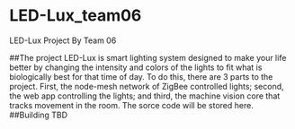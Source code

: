 # LED-Lux_team06
LED-Lux Project By Team 06 

##The project
LED-Lux is smart lighting system designed to make your life better by changing the intensity and colors of the lights to fit what is biologically best for that time of day. To do this, there are 3 parts to the project. First, the node-mesh network of ZigBee controlled lights; second, the web app controlling the lights; and third, the machine vision core that tracks movement in the room. The sorce code will be stored here. 
##Building
TBD
